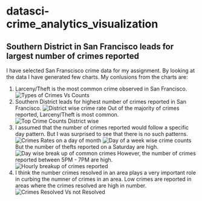 # datasci-crime_analytics_visualization
## Southern District in San Francisco leads for largest number of crimes reported

I have selected San Franscisco crime data for my assignment. By looking at the data I have generated few charts. My conlusions from the charts are:

1. Larceny/Theft is the most common crime observed in San Francisco.
![Types of Crimes Vs Counts]({{site.baseurl}}//crimes_counts.png)
2. Southern District leads for highest number of crimes reported in San Francisco.
![District wise crime rate]({{site.baseurl}}//crime_rate_on_district.png)
Out of the majority of crimes reported, Larceny/Theft is most common.
![Top Crime Counts District wise]({{site.baseurl}}//common_crmes_district.png)
3. I assumed that the number of crimes reported would follow a specific day pattern. But I was surprised to see that there is no such patterns.
![Crimes Rates on a day of month]({{site.baseurl}}//crime_rate_on_day_of_month.png)
![Day of a week wise crime counts]({{site.baseurl}}//crime_rate_day_of_week.png)
But the number of thefts reported on a Saturday are high.
![Day wise break up of common crimes]({{site.baseurl}}//common_crmes_dayofweek.png)
However, the number of crimes reported between 5PM - 7PM are high.
![Hourly breakup of crimes reported]({{site.baseurl}}//crime_rate_hourly%20basis.png)
4. I think the number crimes resolved in an area plays a very important role in curbing the numner of crimes in an area. Low crimes are reported in areas where the crimes resolved are high in number.
![Crimes Resolved Vs not Resolved]({{site.baseurl}}//crime_rate_vs_resoultion.png)






